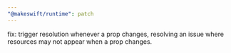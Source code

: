```yaml
---
"@makeswift/runtime": patch
---
```


fix: trigger resolution whenever a prop changes, resolving an issue where resources may not appear when a prop changes.
